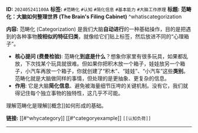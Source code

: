 

**ID:** `202405241100A`
**标签:** `#范畴化` `#认知` `#简化信息` `#基本能力` `#大脑工作原理`
**标题:** **范畴化：大脑如何整理世界 (The Brain's Filing Cabinet)** ^whatiscategorization

**内容:**
范畴化 (Categorization) 是我们大脑**自动进行**的一种基础操作，目的是把遇到的各种事物**按相似的特征归类**，就像给它们贴上标签，然后放进不同的“心理箱子”。

*   **核心提问 (费曼检验)**: 范畴化**到底是什么**？想象你家里有很多玩具，如果都乱放，下次找某个玩具就很难。但如果你把积木放一个箱子，娃娃放另一个箱子，小汽车再放一个箱子，你就创建了“积木”、“娃娃”、“小汽车”这些**类别**。范畴化就是大脑做同样的事情，但处理的是更抽象、更复杂的信息。
*   **作用**: 它是大脑**简化信息**、避免被海量细节压垮的关键机制。没有它，我们就得记住每个独立事物的独特性，这几乎不可能。

理解范畴化是理解[[概念]]如何形成的基础。

**链接:** [[#^whycategory]] [[#^categoryexample]] `[[认知负荷]]`

---
